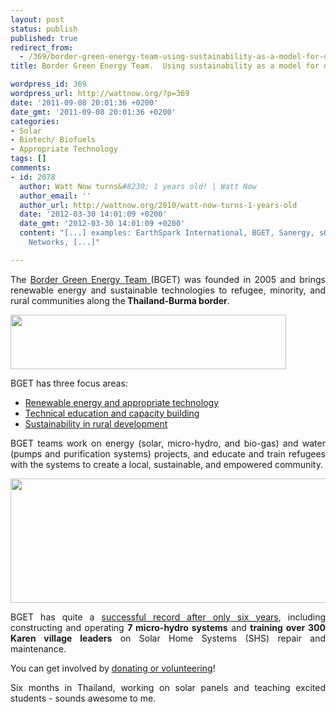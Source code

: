```yaml
---
layout: post
status: publish
published: true
redirect_from:
  - /369/border-green-energy-team-using-sustainability-as-a-model-for-development
title: Border Green Energy Team.  Using sustainability as a model for development.

wordpress_id: 369
wordpress_url: http://wattnow.org/?p=369
date: '2011-09-08 20:01:36 +0200'
date_gmt: '2011-09-08 20:01:36 +0200'
categories:
- Solar
- Biotech/ Biofuels
- Appropriate Technology
tags: []
comments:
- id: 2078
  author: Watt Now turns&#8230; 1 years old! | Watt Now
  author_email: ''
  author_url: http://wattnow.org/2010/watt-now-turns-1-years-old
  date: '2012-03-30 14:01:09 +0200'
  date_gmt: '2012-03-30 14:01:09 +0200'
  content: "[...] examples: EarthSpark International, BGET, Sanergy, sOccket, Simpa
    Networks, [...]"

---
```

<p style="text-align: justify;">The <a href="http://www.bget.org/">Border Green Energy Team </a>(BGET) was founded in 2005 and brings renewable energy and sustainable technologies to refugee, minority, and rural communities along the<strong> Thailand-Burma border</strong>.</p>
<p style="text-align: justify;"><a href="http://www.bget.org/"><img title="Screen shot 2011-09-08 at 3.41.40 PM" src="{{ 'assets/from-wordpress/uploads/2011/09/Screen-shot-2011-09-08-at-3.41.40-PM1.png' | relative_url }}" alt="" width="441" height="87" /></a></p>
<p style="text-align: justify;">BGET has three focus areas:</p>
<ul style="text-align: justify;">
<li><span style="text-decoration: underline;">Renewable energy and appropriate technology</span></li>
<li><span style="text-decoration: underline;">Technical education and capacity building</span></li>
<li><span style="text-decoration: underline;">Sustainability in rural development</span></li>
</ul>
<p style="text-align: justify;">BGET teams work on energy (solar, micro-hydro, and bio-gas) and water (pumps and purification systems) projects, and educate and train refugees with the systems to create a local, sustainable, and empowered community.</p>
<p style="text-align: justify;"><a href="http://www.bget.org/"><img class="size-full wp-image-371 alignnone" title="Screen shot 2011-09-08 at 3.43.58 PM" src="{{ 'assets/from-wordpress/uploads/2011/09/Screen-shot-2011-09-08-at-3.43.58-PM.png' | relative_url }}" alt="" width="910" height="199" /></a></p>
<p style="text-align: justify;">BGET has quite a <a href="http://www.bget.org/about-the-team/background/">successful record after only six years</a>, including constructing and operating <strong>7 micro-hydro systems</strong> and <strong>training over 300 Karen village leaders</strong> on Solar Home Systems (SHS) repair and maintenance.</p>
<p style="text-align: justify;">You can get involved by <a href="http://www.bget.org/how-to-help/volunteering/">donating or volunteering</a>!</p>
<p style="text-align: justify;">Six months in Thailand, working on solar panels and teaching excited students - sounds awesome to me.</p>
